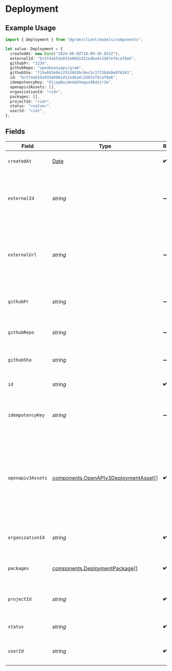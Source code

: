 # Deployment

## Example Usage

```typescript
import { Deployment } from "@gram/client/models/components";

let value: Deployment = {
  createdAt: new Date("2024-06-02T18:09:36.655Z"),
  externalId: "bc5f4a555e933e6861d12edba4c2d87ef6caf8e6",
  githubPr: "1234",
  githubRepo: "speakeasyapi/gram",
  githubSha: "f33e693e9e12552043bc0ec5c37f1b8a9e076161",
  id: "bc5f4a555e933e6861d12edba4c2d87ef6caf8e6",
  idempotencyKey: "01jqq0ajmb4qh9eppz48dejr2m",
  openapiv3Assets: [],
  organizationId: "<id>",
  packages: [],
  projectId: "<id>",
  status: "<value>",
  userId: "<id>",
};
```

## Fields

| Field                                                                                                                                 | Type                                                                                                                                  | Required                                                                                                                              | Description                                                                                                                           | Example                                                                                                                               |
| ------------------------------------------------------------------------------------------------------------------------------------- | ------------------------------------------------------------------------------------------------------------------------------------- | ------------------------------------------------------------------------------------------------------------------------------------- | ------------------------------------------------------------------------------------------------------------------------------------- | ------------------------------------------------------------------------------------------------------------------------------------- |
| `createdAt`                                                                                                                           | [Date](https://developer.mozilla.org/en-US/docs/Web/JavaScript/Reference/Global_Objects/Date)                                         | :heavy_check_mark:                                                                                                                    | The creation date of the deployment.                                                                                                  |                                                                                                                                       |
| `externalId`                                                                                                                          | *string*                                                                                                                              | :heavy_minus_sign:                                                                                                                    | The external ID to refer to the deployment. This can be a git commit hash for example.                                                | bc5f4a555e933e6861d12edba4c2d87ef6caf8e6                                                                                              |
| `externalUrl`                                                                                                                         | *string*                                                                                                                              | :heavy_minus_sign:                                                                                                                    | The upstream URL a deployment can refer to. This can be a github url to a commit hash or pull request.                                |                                                                                                                                       |
| `githubPr`                                                                                                                            | *string*                                                                                                                              | :heavy_minus_sign:                                                                                                                    | The github pull request that resulted in the deployment.                                                                              | 1234                                                                                                                                  |
| `githubRepo`                                                                                                                          | *string*                                                                                                                              | :heavy_minus_sign:                                                                                                                    | The github repository in the form of "owner/repo".                                                                                    | speakeasyapi/gram                                                                                                                     |
| `githubSha`                                                                                                                           | *string*                                                                                                                              | :heavy_minus_sign:                                                                                                                    | The commit hash that triggered the deployment.                                                                                        | f33e693e9e12552043bc0ec5c37f1b8a9e076161                                                                                              |
| `id`                                                                                                                                  | *string*                                                                                                                              | :heavy_check_mark:                                                                                                                    | The ID to of the deployment.                                                                                                          | bc5f4a555e933e6861d12edba4c2d87ef6caf8e6                                                                                              |
| `idempotencyKey`                                                                                                                      | *string*                                                                                                                              | :heavy_minus_sign:                                                                                                                    | A unique identifier that will mitigate against duplicate deployments.                                                                 | 01jqq0ajmb4qh9eppz48dejr2m                                                                                                            |
| `openapiv3Assets`                                                                                                                     | [components.OpenAPIv3DeploymentAsset](../../models/components/openapiv3deploymentasset.md)[]                                          | :heavy_check_mark:                                                                                                                    | The IDs, as returned from the assets upload service, to uploaded OpenAPI 3.x documents whose operations will become tool definitions. |                                                                                                                                       |
| `organizationId`                                                                                                                      | *string*                                                                                                                              | :heavy_check_mark:                                                                                                                    | The ID of the organization that the deployment belongs to.                                                                            |                                                                                                                                       |
| `packages`                                                                                                                            | [components.DeploymentPackage](../../models/components/deploymentpackage.md)[]                                                        | :heavy_check_mark:                                                                                                                    | The packages that were deployed.                                                                                                      |                                                                                                                                       |
| `projectId`                                                                                                                           | *string*                                                                                                                              | :heavy_check_mark:                                                                                                                    | The ID of the project that the deployment belongs to.                                                                                 |                                                                                                                                       |
| `status`                                                                                                                              | *string*                                                                                                                              | :heavy_check_mark:                                                                                                                    | The status of the deployment.                                                                                                         |                                                                                                                                       |
| `userId`                                                                                                                              | *string*                                                                                                                              | :heavy_check_mark:                                                                                                                    | The ID of the user that created the deployment.                                                                                       |                                                                                                                                       |
